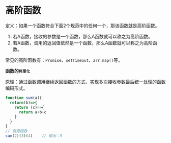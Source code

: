 
# 高阶函数

定义：如果一个函数符合下面2个规范中的任何一个，那该函数就是高阶函数。

1. 若A函数，接收的参数是一个函数，那么A函数就可以称之为高阶函数。
2. 若A函数，调用的返回值依然是一个函数，那么A函数就可以称之为高阶函数。

常见的高阶函数有：`Promise`、`setTimeout`、`arr.map()`等。



**函数的`柯里化`**

原理：通过函数调用继续返回函数的方式，实现多次接收参数最后统一处理的函数编码形式。

```js
function sum(a){
  return(b)=>{
    return (c)=>{
      return a+b+c
    }
  }
}
// 调用函数
sum(2)(3)(4)	// 输出：9
```